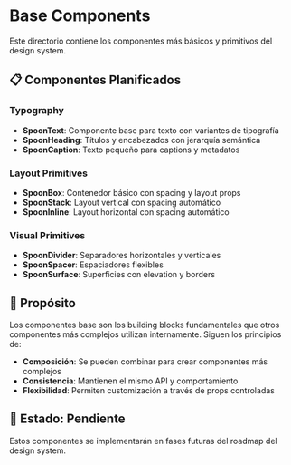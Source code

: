 # Base Components

Este directorio contiene los componentes más básicos y primitivos del design system.

## 📋 Componentes Planificados

### Typography
- **SpoonText**: Componente base para texto con variantes de tipografía
- **SpoonHeading**: Títulos y encabezados con jerarquía semántica
- **SpoonCaption**: Texto pequeño para captions y metadatos

### Layout Primitives
- **SpoonBox**: Contenedor básico con spacing y layout props
- **SpoonStack**: Layout vertical con spacing automático
- **SpoonInline**: Layout horizontal con spacing automático

### Visual Primitives
- **SpoonDivider**: Separadores horizontales y verticales
- **SpoonSpacer**: Espaciadores flexibles
- **SpoonSurface**: Superficies con elevation y borders

## 🎯 Propósito

Los componentes base son los building blocks fundamentales que otros componentes más complejos utilizan internamente. Siguen los principios de:

- **Composición**: Se pueden combinar para crear componentes más complejos
- **Consistencia**: Mantienen el mismo API y comportamiento
- **Flexibilidad**: Permiten customización a través de props controladas

## 📅 Estado: Pendiente

Estos componentes se implementarán en fases futuras del roadmap del design system.
